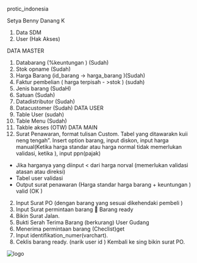 protic_indonesia

Setya Benny Danang K

1.	Data SDM
2.	User (Hak Akses)

DATA MASTER
1.	Databarang  (%keuntungan ) (Sudah)
2.	Stok opname (Sudah)
3.	Harga Barang (id_barang -> harga_barang )(Sudah)
4.	Faktur pembelian ( harga terpisah - >stok ) (sudah)
5.	Jenis barang (SudaH)
6.	Satuan (Sudah)
7.	Datadistributor (Sudah)
8.	Datacustomer (Sudah)
DATA USER
1.	Table User (sudah)
2.	Table Menu (Sudah)
3.	Takble akses (OTW)
DATA MAIN
1.	Surat Penawaran, format tulisan Custom. Tabel yang ditawarakn kuii neng tengah”. Insert option barang, input diskon, input harga manual(Ketika harga standar atau harga normal tidak memerlukan validasi, ketika ), input ppn(pajak)
-	Jika harganya yang diinput < dari harga norval (memerlukan validasi atasan atau direksi)
-	Tabel user validasi
-	Output surat penawaran
(Harga standar harga barang + keuntungan ) valid (OK )
2.	Input Surat PO (dengan barang yang sesuai dikehendaki pembeli )
3.	Input Surat permintaan barang
	Barang ready
4.	Bikin Surat Jalan.
5.	Bukti Serah Terima Barang (berkurang)
User Gudang
1.	Menerima permintaan barang (Checlist)get
2.	Input identifikation_numer(varchart).
3.	Ceklis barang ready. (narik user id )
Kembali ke sing bikin surat PO.

![logo](https://github.com/bennydanangk/protic_indonesia/assets/141985161/ee31fb1a-a736-4cba-8893-f41038867304)





